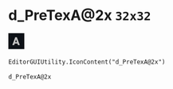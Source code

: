 # d_PreTexA@2x `32x32`
<img src="/img/d_PreTexA@2x.png" width=32 height=32>

``` CSharp
EditorGUIUtility.IconContent("d_PreTexA@2x")
```
```
d_PreTexA@2x
```
